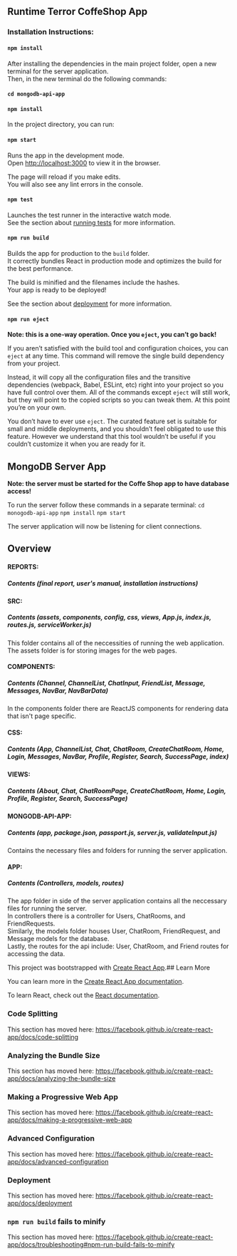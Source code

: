 ## Runtime Terror CoffeShop App

### Installation Instructions:
#### `npm install`
After installing the dependencies in the main project folder, open a new terminal for the server application.<br/>
Then, in the new terminal do the following commands:
#### `cd mongodb-api-app`
#### `npm install`

In the project directory, you can run:

#### `npm start`

Runs the app in the development mode.<br />
Open [http://localhost:3000](http://localhost:3000) to view it in the browser.

The page will reload if you make edits.<br />
You will also see any lint errors in the console.

#### `npm test`

Launches the test runner in the interactive watch mode.<br />
See the section about [running tests](https://facebook.github.io/create-react-app/docs/running-tests) for more information.

#### `npm run build`

Builds the app for production to the `build` folder.<br />
It correctly bundles React in production mode and optimizes the build for the best performance.

The build is minified and the filenames include the hashes.<br />
Your app is ready to be deployed!

See the section about [deployment](https://facebook.github.io/create-react-app/docs/deployment) for more information.

#### `npm run eject`

**Note: this is a one-way operation. Once you `eject`, you can’t go back!**

If you aren’t satisfied with the build tool and configuration choices, you can `eject` at any time. This command will remove the single build dependency from your project.

Instead, it will copy all the configuration files and the transitive dependencies (webpack, Babel, ESLint, etc) right into your project so you have full control over them. All of the commands except `eject` will still work, but they will point to the copied scripts so you can tweak them. At this point you’re on your own.

You don’t have to ever use `eject`. The curated feature set is suitable for small and middle deployments, and you shouldn’t feel obligated to use this feature. However we understand that this tool wouldn’t be useful if you couldn’t customize it when you are ready for it.

## MongoDB Server App

**Note: the server must be started for the Coffe Shop app to have database access!**

To run the server follow these commands in a separate terminal:
`cd monogodb-api-app`
`npm install`
`npm start`

The server application will now be listening for client connections.

## Overview

#### REPORTS: 
  ##### Contents (final report, user's manual, installation instructions)
  
#### SRC: 
  ##### Contents (assets, components, config, css, views, App.js, index.js, routes.js, serviceWorker.js)
  This folder contains all of the neccessities of running the web application. The assets folder is for storing images for the web pages.<br />

#### COMPONENTS: 
  ##### Contents (Channel, ChannelList, ChatInput, FriendList, Message, Messages, NavBar, NavBarData)
  In the components folder there are ReactJS components for rendering data that isn't page specific.<br/>

#### CSS: 
  ##### Contents (App, ChannelList, Chat, ChatRoom, CreateChatRoom, Home, Login, Messages, NavBar, Profile, Register, Search, SuccessPage, index)
#### VIEWS:
  ##### Contents (About, Chat, ChatRoomPage, CreateChatRoom, Home, Login, Profile, Register, Search, SuccessPage)

#### MONGODB-API-APP: 
  ##### Contents (app, package.json, passport.js, server.js, validateInput.js)
  Contains the necessary files and folders for running the server application.

#### APP:
##### Contents (Controllers, models, routes)
The app folder in side of the server application contains all the neccessary files for running the server.<br/>
In controllers there is a controller for Users, ChatRooms, and FriendRequests.<br/>
Similarly, the models folder houses User, ChatRoom, FriendRequest, and Message models for the database.<br/>
Lastly, the routes for the api include: User, ChatRoom, and Friend routes for accessing the data.

This project was bootstrapped with [Create React App](https://github.com/facebook/create-react-app).## Learn More

You can learn more in the [Create React App documentation](https://facebook.github.io/create-react-app/docs/getting-started).

To learn React, check out the [React documentation](https://reactjs.org/).

### Code Splitting

This section has moved here: https://facebook.github.io/create-react-app/docs/code-splitting

### Analyzing the Bundle Size

This section has moved here: https://facebook.github.io/create-react-app/docs/analyzing-the-bundle-size

### Making a Progressive Web App

This section has moved here: https://facebook.github.io/create-react-app/docs/making-a-progressive-web-app

### Advanced Configuration

This section has moved here: https://facebook.github.io/create-react-app/docs/advanced-configuration

### Deployment

This section has moved here: https://facebook.github.io/create-react-app/docs/deployment

### `npm run build` fails to minify

This section has moved here: https://facebook.github.io/create-react-app/docs/troubleshooting#npm-run-build-fails-to-minify
